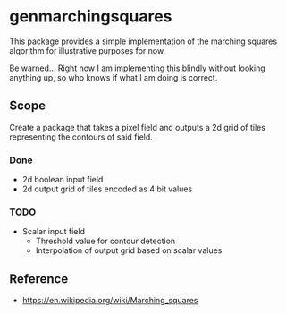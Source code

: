 # genmarchingsquares

This package provides a simple implementation of the marching squares algorithm for illustrative purposes for now.

Be warned... Right now I am implementing this blindly without looking anything up, so who knows if what I am doing is correct.

## Scope

Create a package that takes a pixel field and outputs a 2d grid of tiles representing the contours of said field.

### Done
* 2d boolean input field
* 2d output grid of tiles encoded as 4 bit values

### TODO
* Scalar input field
  * Threshold value for contour detection
  * Interpolation of output grid based on scalar values

## Reference
* https://en.wikipedia.org/wiki/Marching_squares
